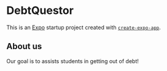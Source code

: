 # DebtQuestor

This is an [Expo](https://expo.dev) startup project created with [`create-expo-app`](https://www.npmjs.com/package/create-expo-app).

## About us

Our goal is to assists students in getting out of debt!



